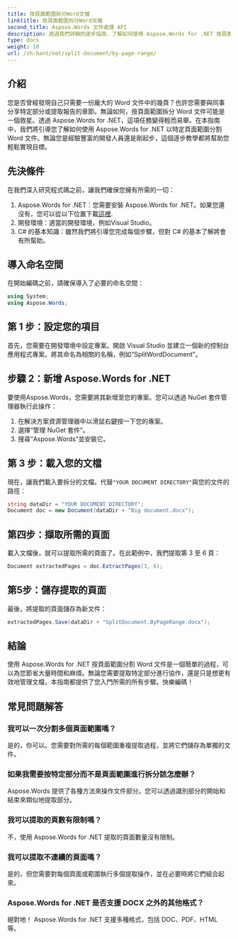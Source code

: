 ```yaml
---
title: 按頁面範圍拆分Word文檔
linktitle: 按頁面範圍拆分Word文檔
second_title: Aspose.Words 文件處理 API
description: 透過我們詳細的逐步指南，了解如何使用 Aspose.Words for .NET 按頁面範圍分割 Word 文件。非常適合開發人員。
type: docs
weight: 10
url: /zh-hant/net/split-document/by-page-range/
---
```

## 介紹

您是否曾經發現自己只需要一份龐大的 Word 文件中的幾頁？也許您需要與同事分享特定部分或提取報告的章節。無論如何，按頁面範圍拆分 Word 文件可能是一個救星。透過 Aspose.Words for .NET，這項任務變得輕而易舉。在本指南中，我們將引導您了解如何使用 Aspose.Words for .NET 以特定頁面範圍分割 Word 文件。無論您是經驗豐富的開發人員還是剛起步，這個逐步教學都將幫助您輕鬆實現目標。

## 先決條件

在我們深入研究程式碼之前，讓我們確保您擁有所需的一切：

1.  Aspose.Words for .NET：您需要安裝 Aspose.Words for .NET。如果您還沒有，您可以從以下位置下載[這裡](https://releases.aspose.com/words/net/).
2. 開發環境：適當的開發環境，例如Visual Studio。
3. C# 的基本知識：雖然我們將引導您完成每個步驟，但對 C# 的基本了解將會有所幫助。

## 導入命名空間

在開始編碼之前，請確保導入了必要的命名空間：

```csharp
using System;
using Aspose.Words;
```

## 第 1 步：設定您的項目

首先，您需要在開發環境中設定專案。開啟 Visual Studio 並建立一個新的控制台應用程式專案。將其命名為相關的名稱，例如“SplitWordDocument”。

## 步驟 2：新增 Aspose.Words for .NET

要使用Aspose.Words，您需要將其新增至您的專案。您可以透過 NuGet 套件管理器執行此操作：

1. 在解決方案資源管理器中以滑鼠右鍵按一下您的專案。
2. 選擇“管理 NuGet 套件”。
3. 搜尋“Aspose.Words”並安裝它。

## 第 3 步：載入您的文檔

現在，讓我們載入要拆分的文檔。代替`"YOUR DOCUMENT DIRECTORY"`與您的文件的路徑：

```csharp
string dataDir = "YOUR DOCUMENT DIRECTORY";
Document doc = new Document(dataDir + "Big document.docx");
```

## 第四步：擷取所需的頁面

載入文檔後，就可以提取所需的頁面了。在此範例中，我們提取第 3 至 6 頁：

```csharp
Document extractedPages = doc.ExtractPages(3, 6);
```

## 第5步：儲存提取的頁面

最後，將提取的頁面儲存為新文件：

```csharp
extractedPages.Save(dataDir + "SplitDocument.ByPageRange.docx");
```

## 結論

使用 Aspose.Words for .NET 按頁面範圍分割 Word 文件是一個簡單的過程，可以為您節省大量時間和麻煩。無論您需要提取特定部分進行協作，還是只是想更有效地管理文檔，本指南都提供了您入門所需的所有步驟。快樂編碼！

## 常見問題解答

### 我可以一次分割多個頁面範圍嗎？

是的，你可以。您需要對所需的每個範圍重複提取過程，並將它們儲存為單獨的文件。

### 如果我需要按特定部分而不是頁面範圍進行拆分該怎麼辦？

Aspose.Words 提供了各種方法來操作文件部分。您可以透過識別部分的開始和結束來類似地提取部分。

### 我可以提取的頁數有限制嗎？

不，使用 Aspose.Words for .NET 提取的頁面數量沒有限制。

### 我可以提取不連續的頁面嗎？

是的，但您需要對每個頁面或範圍執行多個提取操作，並在必要時將它們組合起來。

### Aspose.Words for .NET 是否支援 DOCX 之外的其他格式？

絕對地！ Aspose.Words for .NET 支援多種格式，包括 DOC、PDF、HTML 等。
